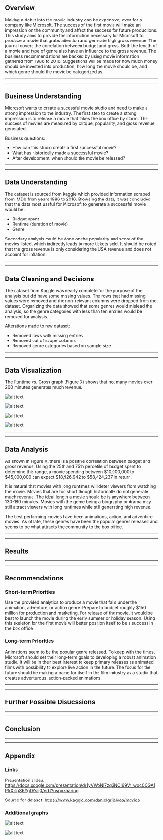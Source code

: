 ## Overview

Making a debut into the movie industry can be expensive, even for a company like Microsoft. The success of the first movie will make an impression on the community and affect the success for future productions. This study aims to provide the information necessary for Microsoft to produce a movie that grabs attention and generate high gross revenue. The journal covers the correlation between budget and gross. Both the length of a movie and type of genre also have an influence to the gross revenue. The business recommendations are backed by using movie information gathered from 1986 to 2016. Suggestions will be made for how much money should be invested into production, how long the movie should be, and which genre should the movie be categorized as.

***
---

## Business Understanding

Microsoft wants to create a sucessful movie studio and need to make a strong impression to the industry. The first step to create a strong impression is to release a movie that takes the box office by storm. The success of movies are measured by critque, popularity, and gross revenue generated.

Business questions:

* How can this studio create a first successful movie?
* What has historically made a successful movie?
* After development, when should the movie be released?

***
---

## Data Understanding

The dataset is sourced from Kaggle which provided information scraped from IMDb from years 1986 to 2016. Browsing the data, it was concluded that the data most useful for Microsoft to generate a successful movie would be: 
* Budget spent
* Runtime (duration of movie)
* Genre

Secondary analysis could be done on the popularity and score of the movies listed, which indirectly leads to more tickets sold. It should be noted that the gross revenue is only considering the USA revenue and does not account for inflation.

***
---

## Data Cleaning and Decisions

The dataset from Kaggle was nearly complete for the purpose of the analysis but did have some missing values. The rows that had missing values were removed and the non-relevant columns were dropped from the dataset. Organizing the data showed that some genres would mislead the analysis, so the genre categories with less than ten entries would be removed for analysis.

Alterations made to raw dataset:
* Removed rows with missing entries
* Removed out of scope columns
* Removed genre categories based on sample size

***
---

## Data Visualization

The Runtime vs. Gross graph (Figure X) shows that not many movies over 200 minutes generates much revenue. 

![alt text](graphInfo/runtimexgross.jpg "Runtime versus Gross")

![alt text](graphInfo/averagegrossbygenre.jpg "Average Gross by Genre")

![alt text](graphInfo/budgetxgross.jpg "Budget versus Gross")

![alt text](graphInfo/budgetxgross2.jpg "Budget versus Gross (Line)")

***
---

## Data Analysis

As shown in Figure X, there is a positive correlation between budget and gross revenue. Using the 25th and 75th percetile of budget spent to determine this range, a movie spending between \$10,000,000 to \$45,000,000 can expect \$18,926,942 to \$58,424,237 in return.

It is natural that movies with long runtimes will deter viewers from watching the movie. Movies that are too short though historically do not generate much revenue. The ideal length a movie should be is anywhere between 130-180 minutes. Movies with the genre being a biography or drama may still attract viewers with long runtimes while still generating high revenue.

The best performing movies have been animations, action, and adventure movies. As of late, these genres have been the popular genres released and seems to be what attracts the community to the box office. 

***
---

## Results

***
---

## Recommendations

### Short-term Priorities

Use the provided analytics to produce a movie that falls under the animation, adventure, or action genre. Prepare to budget roughly \$150 million for production and marketing. For release of the movie, it would be best to launch the movie during the early summer or holiday season. Using this skeleton for the first movie will better position itself to be a success in the box office.

### Long-term Priorities

Animations seem to be the popular genre released. To keep with the times, Microsoft should set their long-term goals to developing a robust animation studio. It will be in their best interest to keep primary releases as animated films with possibility to explore live action in the future. The focus for the future should be making a name for itself in the film industry as a studio that creates adventurous, action-packed animations.

***
---

## Further Possible Disucssions

***
---

## Conclusion

***
---

## Appendix

### Links

Presentation slides: https://docs.google.com/presentation/d/1yVWoNl7zq3NCI69Vr_woc0QGA1PlrXrfpS6YgDYsij0/edit?usp=sharing

Source for dataset: https://www.kaggle.com/danielgrijalvas/movies

### Additional graphs

![alt text](graphInfo/runtimedist.jpg "Runtime Distribution")

![alt text](graphInfo/averagegrossbymonth.jpg "Average Gross by Month")
